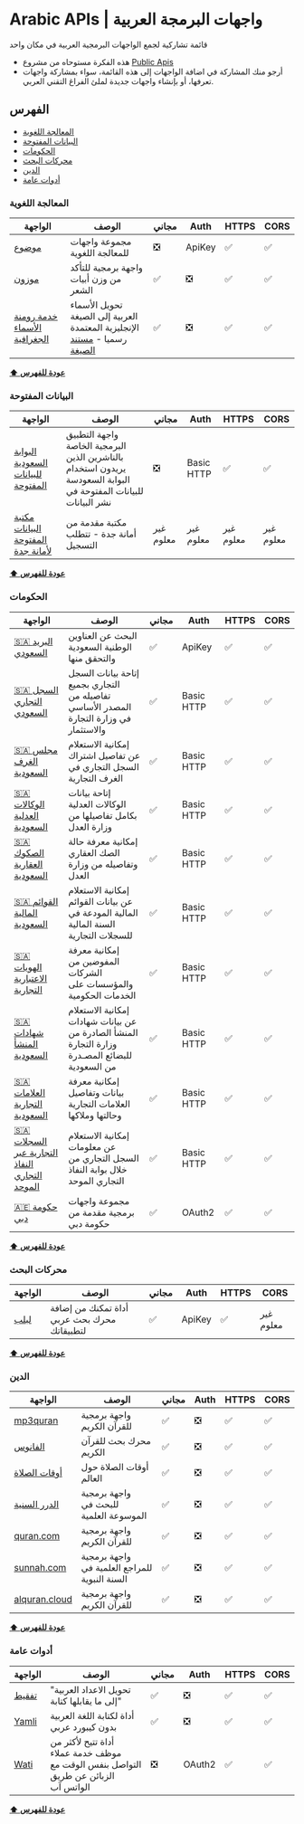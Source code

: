 # Arabic APIs | واجهات البرمجة العربية
قائمة تشاركية لجمع الواجهات البرمجية العربية في مكان واحد

- هذه الفكرة مستوحاه من مشروع [Public Apis](https://github.com/public-apis/public-apis)
- أرجو منك المشاركة في اضافة الواجهات إلى هذه القائمة، سواء بمشاركة واجهات تعرفها، أو بإنشاء واجهات جديدة لملئ الفراغ التقني العربي.


## الفهرس
* [المعالجة اللغوية](#المعالجة-اللغوية)
* [البيانات المفتوحة](#البيانات-المفتوحة)
* [الحكومات](#الحكومات)
* [محركات البحث](#محركات-البحث)
* [الدين](#الدين)
* [أدوات عامة](#أدوات-عامة)

### المعالجة اللغوية
الواجهة | الوصف | مجاني | Auth | HTTPS | CORS |
|---|---|---|---|---|---|
| [موضوع](https://ai.mawdoo3.com/) | مجموعة واجهات للمعالجة اللغوية | :negative_squared_cross_mark: | ApiKey | :white_check_mark: | :white_check_mark: |
| [موزون](https://موزون.com/api/) | واجهة برمجية للتأكد من وزن أبيات الشعر | :white_check_mark: | :negative_squared_cross_mark: | :white_check_mark: | :white_check_mark: |
| [خدمة رومنة الأسماء الجغرافية](https://api.gasgi.gov.sa/) | تحويل الأسماء العربية إلى الصيغة الإنجليزية المعتمدة رسميا - [مستند الصيغة](https://api.gasgi.gov.sa/Files/Romamization%20book_AR.pdf) | :white_check_mark: | :negative_squared_cross_mark: | :white_check_mark: | :white_check_mark: |

**[⬆ عودة للفهرس](#الفهرس)**

### البيانات المفتوحة
الواجهة | الوصف | مجاني | Auth | HTTPS | CORS |
|---|---|---|---|---|---|
| [البوابة السعودية للبيانات المفتوحة](https://data.gov.sa/ar/puplishers-apis) | واجهة التطبيق البرمجية الخاصة بالناشرين الذين يريدون استخدام البوابة السعودسة للبيانات المفتوحة في نشر البيانات | :negative_squared_cross_mark: | Basic HTTP | :white_check_mark: | :white_check_mark: |
| [مكتبة البيانات المفتوحة لأمانة جدة](https://services.jeddah.gov.sa/OpenData/Default.aspx) | مكتبة مقدمة من أمانة جدة - تتطلب التسجيل | غير معلوم | غير معلوم | غير معلوم | غير معلوم |

**[⬆ عودة للفهرس](#الفهرس)**

### الحكومات
الواجهة | الوصف | مجاني | Auth | HTTPS | CORS |
|---|---|---|---|---|---|
| [🇸🇦 البريد السعودي](https://api.address.gov.sa/) | البحث عن العناوين الوطنية السعودية والتحقق منها | :white_check_mark: | ApiKey | :white_check_mark: | :white_check_mark: |
| [🇸🇦 السجل التجاري السعودي](https://developer.wathq.sa/ar/api/16) | إتاحة بيانات السجل التجاري بجميع تفاصيله من المصدر الأساسي في وزارة التجارة والاستثمار | :white_check_mark: | Basic HTTP | :white_check_mark: | :white_check_mark: |
| [🇸🇦 مجلس الغرف السعودية](https://developer.wathq.sa/ar/api/15) | إمكانية الاستعلام عن تفاصيل اشتراك السجل التجاري في الغرف التجارية | :white_check_mark: | Basic HTTP | :white_check_mark: | :white_check_mark: |
| [🇸🇦 الوكالات العدلية السعودية](https://developer.wathq.sa/ar/api/14) | إتاحة بيانات الوكالات العدلية بكامل تفاصيلها من وزارة العدل | :white_check_mark: | Basic HTTP | :white_check_mark: | :white_check_mark: |
| [🇸🇦 الصكوك العقارية السعودية](https://developer.wathq.sa/ar/api/13) | إمكانية معرفة حالة الصك العقاري وتفاصيله من وزارة العدل | :white_check_mark: | Basic HTTP | :white_check_mark: | :white_check_mark: |
| [🇸🇦 القوائم المالية السعودية](https://developer.wathq.sa/ar/api/12) | إمكانية الاستعلام عن بيانات القوائم المالية المودعة في السنة المالية للسجلات التجارية | :white_check_mark: | Basic HTTP | :white_check_mark: | :white_check_mark: |
| [🇸🇦 الهويات الاعتبارية التجارية](https://developer.wathq.sa/ar/api/11) | إمكانية معرفة المفوضين من الشركات والمؤسسات على الخدمات الحكومية | :white_check_mark: | Basic HTTP | :white_check_mark: | :white_check_mark: |
| [🇸🇦 شهادات المنشأ السعودية](https://developer.wathq.sa/ar/api/9) | إمكانية الاستعلام عن بيانات شهادات المنشأ الصادرة من وزارة التجارة للبضائع المصـدرة من السعودية | :white_check_mark: | Basic HTTP | :white_check_mark: | :white_check_mark: |
| [🇸🇦 العلامات التجارية السعودية](https://developer.wathq.sa/ar/api/10) | إمكانية معرفة بيانات وتفاصيل العلامات التجارية وحالتها وملاكها | :white_check_mark: | Basic HTTP | :white_check_mark: | :white_check_mark: |
| [🇸🇦 السجلات التجارية عبر النفاذ التجاري الموحد](https://developer.wathq.sa/ar/api/19) | إمكانية الاستعلام عن معلومات السجل التجاري من خلال بوابة النفاذ التجاري الموحد | :white_check_mark: | Basic HTTP | :white_check_mark: | :white_check_mark: |
| [🇦🇪 حكومة دبي](https://services.jeddah.gov.sa/OpenData/Default.aspx) | مجموعة واجهات برمجية مقدمة من حكومة دبي | :white_check_mark: | OAuth2 | :white_check_mark: | :white_check_mark: |

**[⬆ عودة للفهرس](#الفهرس)**

### محركات البحث
الواجهة | الوصف | مجاني | Auth | HTTPS | CORS |
|---|---|---|---|---|---|
| [لبلب](https://solutions.lableb.com/en/doc/rest/v2-beta/getting-started) | أداة تمكنك من إضافة محرك بحث عربي لتطبيقاتك | :white_check_mark: | ApiKey | :white_check_mark: | غير معلوم |

**[⬆ عودة للفهرس](#الفهرس)**

### الدين
الواجهة | الوصف | مجاني | Auth | HTTPS | CORS |
|---|---|---|---|---|---|
| [mp3quran](https://www.mp3quran.net/api/) | واجهة برمجية للقرآن الكريم | :white_check_mark: | :negative_squared_cross_mark: | :white_check_mark: | :white_check_mark: |
| [الفانوس](https://www.alfanous.org/api-doc/) | محرك بحث للقرآن الكريم | :white_check_mark: | :negative_squared_cross_mark: | :white_check_mark: | :white_check_mark: |
| [أوقات الصلاة](https://awkat-salat.org/api) | أوقات الصلاة حول العالم | :white_check_mark: | :negative_squared_cross_mark: | :white_check_mark: | :white_check_mark: |
| [الدرر السنية](https://www.dorar.net/article/389/%D8%AE%D8%AF%D9%85%D8%A9-%D9%88%D8%A7%D8%AC%D9%87%D8%A9-%D8%A7%D9%84%D9%85%D9%88%D8%B3%D9%88%D8%B9%D8%A9-%D8%A7%D9%84%D8%AD%D8%AF%D9%8A%D8%AB%D9%8A%D8%A9-API) | واجهة برمجية للبحث في الموسوعة العلمية | :white_check_mark: | :negative_squared_cross_mark: | :white_check_mark: | :white_check_mark: |
| [quran.com](https://quran.api-docs.io/v3/getting-started/introduction) | واجهة برمجية للقرآن الكريم | :white_check_mark: | :negative_squared_cross_mark: | :white_check_mark: | :white_check_mark: |
| [sunnah.com](https://sunnah.api-docs.io/1.0/getting-started/introduction) | واجهة برمجية للمراجع العلمية في السنة النبوية | :white_check_mark: | :negative_squared_cross_mark: | :white_check_mark: | :white_check_mark: |
| [alquran.cloud](https://alquran.cloud/api) | واجهة برمجية للقرآن الكريم | :white_check_mark: | :negative_squared_cross_mark: | :white_check_mark: | :white_check_mark: |


**[⬆ عودة للفهرس](#الفهرس)**

### أدوات عامة
الواجهة | الوصف | مجاني | Auth | HTTPS | CORS |
|---|---|---|---|---|---|
| [تفقيط](https://rapidapi.com/postscripter/api/tafqit) | "تحويل الاعداد العربية إلى ما يقابلها كتابة" | :white_check_mark: | :negative_squared_cross_mark: | :white_check_mark: | :white_check_mark: |
| [Yamli](https://www.yamli.com/api/ar/) | أداة لكتابة اللغة العربية بدون كيبورد عربي | :white_check_mark: | :negative_squared_cross_mark: | :white_check_mark: | :white_check_mark: |
| [Wati](https://docs.wati.io/reference#introduction) | أداة تتيح لأكثر من موظف خدمة عملاء التواصل بنفس الوقت مع الزبائن عن طريق الواتس آب | :negative_squared_cross_mark: | OAuth2 | :white_check_mark: | :white_check_mark: |

**[⬆ عودة للفهرس](#الفهرس)**
